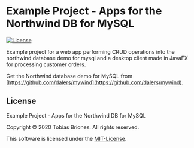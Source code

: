 # Example Project - Apps for the Northwind DB for MySQL
[![License](https://img.shields.io/github/license/TobiasBriones/example.dev.fullstack.web.northwinddb-mysql-app)](https://github.com/TobiasBriones/example.dev.fullstack.web.northwinddb-mysql-app/blob/master/LICENSE)

Example project for a web app performing CRUD operations into the northwind database demo for mysql and a desktop client made in JavaFX for processing customer orders.

Get the Northwind database demo for MySQL from [https://github.com/dalers/mywind](https://github.com/dalers/mywind).

## License
Example Project - Apps for the Northwind DB for MySQL

Copyright © 2020 Tobias Briones. All rights reserved.

This software is licensed under the [MIT-License](https://github.com/TobiasBriones/example.dev.fullstack.web.northwinddb-mysql-app/blob/master/LICENSE).
